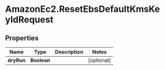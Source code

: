# AmazonEc2.ResetEbsDefaultKmsKeyIdRequest

## Properties

Name | Type | Description | Notes
------------ | ------------- | ------------- | -------------
**dryRun** | **Boolean** |  | [optional] 


